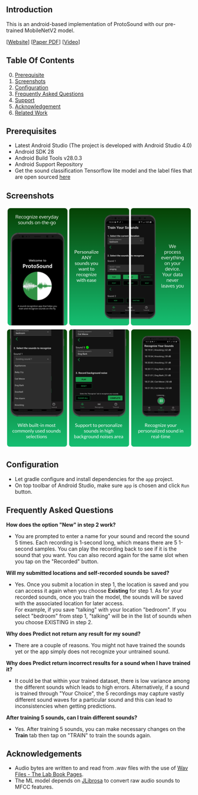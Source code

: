 ## Introduction ##

This is an android-based implementation of ProtoSound with our pre-trained MobileNetV2 model.

[[Website](https://makeabilitylab.cs.washington.edu/project/protosound/)] 
[[Paper PDF](https://homes.cs.washington.edu/~djain/img/portfolio/Jain_ProtoSound_CHI2022.pdf)] 
[[Video](https://homes.cs.washington.edu/~djain/img/portfolio/protosound-video.mp4)] 

## Table Of Contents

0. [Prerequisite](#prerequisites)
1. [Screenshots](#screenshots)
2. [Configuration](#configuration)
3. [Frequently Asked Questions](#frequently-asked-questions)
4. [Support](#support)
5. [Acknowledgement](#acknowledgement)
6. [Related Work](#related-work)

## Prerequisites ##  

- Latest Android Studio (The project is developed with Android Studio 4.0)
- Android SDK 28
- Android Build Tools v28.0.3
- Android Support Repository
- Get the sound classification Tensorflow lite model and the label files that are open sourced [here](https://www.dropbox.com/sh/wngu1kuufwdk8nr/AAC1rm5QR-amL_HBzTOgsZnca?dl=0)

## Screenshots ##  

![ProtoSound system mockup](images/mockup1.png "Title")
![ProtoSound system mockup 2](images/mockup2.png "Title")


## Configuration ##  


- Let gradle configure and install dependencies for the `app` project.
- On top toolbar of Android Studio, make sure `app` is chosen and click `Run` button.

## Frequently Asked Questions ##

<b>How does the option "New" in step 2 work?</b>
- You are prompted to enter a name for your sound and record the sound 5 times. Each recording is 1-second long, which means there are 5 1-second samples. You can play the recording back to see if it is the sound that you want. You can also record again for the same slot when you tap on the "Recorded" button.

<b>Will my submitted locations and self-recorded sounds be saved?</b>
- Yes. Once you submit a location in step 1, the location is saved and you can access it again when you choose <b>Existing</b> for step 1. As for your recorded sounds, once you train the model, the sounds will be saved with the associated location for later access.  
  For example, if you save "talking" with your location "bedroom". If you select "bedroom" from step 1, "talking" will be in the list of sounds when you choose EXISTING in step 2.

<b>Why does Predict not return any result for my sound?</b>
- There are a couple of reasons. You might not have trained the sounds yet or the app simply does not recognize your untrained sound.

<b>Why does Predict return incorrect results for a sound when I have trained it?</b>
- It could be that within your trained dataset, there is low variance among the different sounds which leads to high errors. Alternatively, if a sound is trained through "Your Choice", the 5 recordings may capture vastly different sound waves for a particular sound and this can lead to inconsistencies when getting predictions.


<b>After training 5 sounds, can I train different sounds?</b>
- Yes. After training 5 sounds, you can make necessary changes on the <b>Train</b> tab then tap on "TRAIN" to train the sounds again.

## Acknowledgements ##  

- Audio bytes are written to and read from .wav files with the use of [Wav Files - The Lab Book Pages](http://www.labbookpages.co.uk/audio/wavFiles.html).
- The ML model depends on [JLibrosa](https://github.com/Subtitle-Synchronizer/jlibrosa) to convert raw audio sounds to MFCC features.


